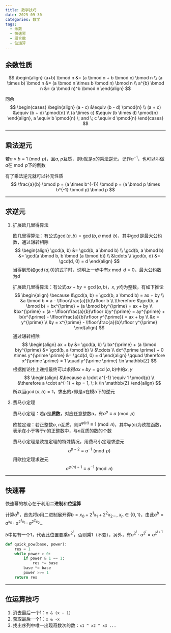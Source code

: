 ```yaml
---
title: 数学技巧
date: 2025-09-30
categories: 数学
tags:
  - 余数
  - 快速幂
  - 组合数
  - 位运算
---
```


## 余数性质

$$
\begin{align}
(a+b) \bmod n &= (a \bmod n + b \bmod n) \bmod n \\
(a \times b) \bmod n &= (a \bmod n \times b \bmod n) \bmod n \\
a^{b} \bmod n &= (a \bmod n)^b \bmod n
\end{align}
$$

同余
$$
\begin{cases}
\begin{align}
(a - c) &\equiv (b - d) \pmod{n} \\
(a + c) &\equiv (b + d) \pmod{n} \\
(a \times c) &\equiv (b \times d) \pmod{n}
\end{align}, a \equiv b \pmod{n} \; and \; c \equiv d \pmod{n}
\end{cases}
$$

---

## 乘法逆元

若$a \times b \equiv 1 \pmod{p}$，且$a,\;p$互质，则$b$就是$a$的乘法逆元，记作$a^{-1}$，也可以叫做$a$在$\bmod p$下的倒数

有了乘法逆元就可以补充性质
$$
\frac{a}{b} \bmod p = (a \times b^{-1}) \bmod p = (a \bmod p \times b^{-1} \bmod p) \bmod p
$$

---

## 求逆元

1. 扩展欧几里得算法

   欧几里得算法：有公式$\gcd(a,b)=\gcd(b,a \bmod b)$，其中$\gcd$是最大公约数，通过辗转相除
   $$
   \begin{align}
   \gcd(a, b) &= \gcd(b, a \bmod b) \\
   \gcd(b, a \bmod b) &= \gcd(a \bmod b, b \bmod (a \bmod b)) \\
   &\cdots \\
   \gcd(x, d) &= \gcd(d, 0) = d
   \end{align}
   $$
   当得到形如$\gcd(d, 0)$的式子时，说明上一步中有$x \bmod d = 0$，最大公约数为$d$

   扩展欧几里得算法：有公式$ax + by = \gcd(a, b)$，$x, \; y$均为整数，有如下推论
   $$
   \begin{align}
   \because &\gcd(a, b) = \gcd(b, a \bmod b) = ax + by \\
   &a \bmod b = a - \lfloor\frac{a}{b}\rfloor b \\
   \therefore &\gcd(b, a \bmod b) = bx^{\prime} + (a \bmod b)y^{\prime} = ax + by \\
   &bx^{\prime} + (a - \lfloor\frac{a}{b}\rfloor b)y^{\prime} = ay^{\prime} + b(x^{\prime} - \lfloor\frac{a}{b}\rfloor y^{\prime}) = ax + by \\
   &x = y^{\prime} \\
   &y = x^{\prime} - \lfloor\frac{a}{b}\rfloor y^{\prime}
   \end{align}
   $$
   通过辗转相除
   $$
   \begin{align}
   ax + by &= \gcd(a, b) \\
   bx^{\prime} + (a \bmod b)y^{\prime} &= \gcd(b, a \bmod b) \\
   &\cdots \\
   dx^{\prime \prime} + 0 \times y^{\prime \prime} &= \gcd(d, 0) = d
   \end{align} \qquad
   \therefore x^{\prime \prime} = 1 \quad y^{\prime \prime} \in \mathbb{Z}
   $$
   根据推论往上递推最终可以求得$ax + by = \gcd(a, b)$中的$x, \; y$
   $$
   \begin{align}
   &\because a \cdot a^{-1} \equiv 1 \pmod{p} \\
   &\therefore a \cdot a^{-1} + kp = 1, \; k \in \mathbb{Z}
   \end{align}
   $$
   所以当$\gcd(a, b) = 1$，求出的$x$即是$a$在模$b$下的逆元

2. 费马小定理

   费马小定理：若$p$是**质数**，对应任意整数$a$，有$a^{p} \equiv a \pmod{p}$

   欧拉定理：若正整数$a, \; n$互质，则$a^{\varphi(n)} \equiv 1 \pmod{n}$，其中$\varphi(n)$为欧拉函数，表示在小于等于$n$的正整数中，与$n$互质的数的个数

   费马小定理是欧拉定理的特殊情况，用费马小定理求逆元
   $$
   a^{p-2} \equiv a^{-1} \pmod{p}
   $$
   用欧拉定理求逆元
   $$
   a^{\varphi(n)-1} \equiv a^{-1} \pmod{n}
   $$

---

## 快速幂

快速幂的核心在于利用**二进制**和**位运算**

计算$a^{b}$，首先将$b$用二进制展开得$b = x_{0} + 2^{1}x_{1} + 2^{2}x_{2} \dots, \; x_{n} \in \{0, 1\}$，由此$a^{b} = a^{x_{0}} \cdot a^{2^{1}x_{1}} \cdot a^{2^{2}x_{2}} \dots$

$b$中每有一个1，代表此位置要乘$a^{2^{i}}$，否则乘1（不变），另外，有$a^{2^{i}} \cdot a^{2^{i}} = a^{2^{i + 1}}$

```python
def quick_pow(base, power):
    res = 1
    while power > 0:
        if power & 1 == 1:
            res *= base
        base *= base
        power >>= 1
    return res
```

---

## 位运算技巧

1. 消去最后一个1：`x & (x - 1)`
2. 获取最后一个1：`x & -x`
3. 找出序列中唯一出现奇数次的数：`x1 ^ x2 ^ x3 ...`
